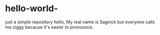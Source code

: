 # hello-world-
just a simple repository 
hello, 
My real name is Sagnick but everyone calls me ziggy because it's easier to pronounce. 
